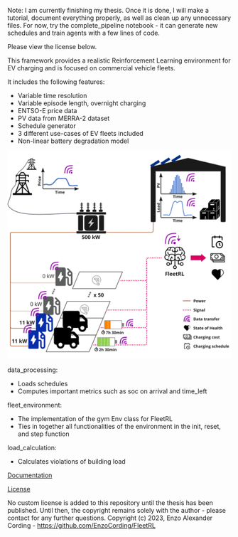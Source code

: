 Note: I am currently finishing my thesis. Once it is done, I will make a tutorial, document everything properly, as well as clean up any unnecessary files.
For now, try the complete_pipeline notebook - it can generate new schedules and train agents with a few lines of code.

Please view the license below.

This framework provides a realistic Reinforcement Learning
environment for EV charging and is focused on commercial vehicle
fleets.

It includes the following features:
- Variable time resolution
- Variable episode length, overnight charging
- ENTSO-E price data
- PV data from MERRA-2 dataset
- Schedule generator
- 3 different use-cases of EV fleets included
- Non-linear battery degradation model

<img width="600" src="https://github.com/EnzoCording/FleetRL/blob/master/FleetRL_overview.jpg">

data_processing:
- Loads schedules
- Computes important metrics such as soc on arrival and time_left

fleet_environment:
- The implementation of the gym Env class for FleetRL
- Ties in together all functionalities of the environment in the init, reset, and step function

load_calculation:
- Calculates violations of building load

[Documentation](/src/docs/_build/html/index.html)

[License](LICENSE)

No custom license is added to this repository until the thesis has been published.
Until then, the copyright remains solely with the author - please contact for any further questions.
Copyright (c) 2023, Enzo Alexander Cording - https://github.com/EnzoCording/FleetRL
